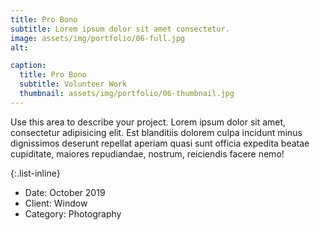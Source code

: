 ```yaml
---
title: Pro Bono
subtitle: Lorem ipsum dolor sit amet consectetur.
image: assets/img/portfolio/06-full.jpg
alt: 

caption:
  title: Pro Bono
  subtitle: Volunteer Work
  thumbnail: assets/img/portfolio/06-thumbnail.jpg
---
```

Use this area to describe your project. Lorem ipsum dolor sit amet, consectetur adipisicing elit. Est blanditiis dolorem culpa incidunt minus dignissimos deserunt repellat aperiam quasi sunt officia expedita beatae cupiditate, maiores repudiandae, nostrum, reiciendis facere nemo!

{:.list-inline}
- Date: October 2019
- Client: Window
- Category: Photography


